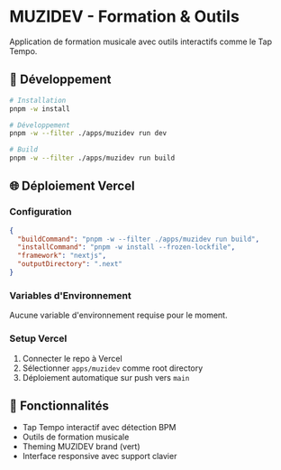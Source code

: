 # MUZIDEV - Formation & Outils

Application de formation musicale avec outils interactifs comme le Tap Tempo.

## 🚀 Développement

```bash
# Installation
pnpm -w install

# Développement
pnpm -w --filter ./apps/muzidev run dev

# Build
pnpm -w --filter ./apps/muzidev run build
```

## 🌐 Déploiement Vercel

### Configuration
```json
{
  "buildCommand": "pnpm -w --filter ./apps/muzidev run build",
  "installCommand": "pnpm -w install --frozen-lockfile",
  "framework": "nextjs",
  "outputDirectory": ".next"
}
```

### Variables d'Environnement
Aucune variable d'environnement requise pour le moment.

### Setup Vercel
1. Connecter le repo à Vercel
2. Sélectionner `apps/muzidev` comme root directory
3. Déploiement automatique sur push vers `main`

## 🎵 Fonctionnalités

- Tap Tempo interactif avec détection BPM
- Outils de formation musicale
- Theming MUZIDEV brand (vert)
- Interface responsive avec support clavier
